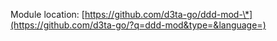 Module location: [https://github.com/d3ta-go/ddd-mod-\*](https://github.com/d3ta-go/?q=ddd-mod&type=&language=)
